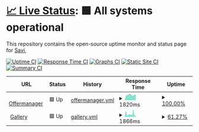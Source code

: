 # [📈 Live Status](https://demo.upptime.js.org): <!--live status--> **🟩 All systems operational**

This repository contains the open-source uptime monitor and status page for [Savi](https://demo.upptime.js.org),

[![Uptime CI](https://github.com/djimenez-savi/savi-sites-monitor/workflows/Uptime%20CI/badge.svg)](https://github.com/djimenez-savi/savi-sites-monitor/actions?query=workflow%3A%22Uptime+CI%22)
[![Response Time CI](https://github.com/djimenez-savi/savi-sites-monitor/workflows/Response%20Time%20CI/badge.svg)](https://github.com/djimenez-savi/savi-sites-monitor/actions?query=workflow%3A%22Response+Time+CI%22)
[![Graphs CI](https://github.com/djimenez-savi/savi-sites-monitor/workflows/Graphs%20CI/badge.svg)](https://github.com/djimenez-savi/savi-sites-monitor/actions?query=workflow%3A%22Graphs+CI%22)
[![Static Site CI](https://github.com/djimenez-savi/savi-sites-monitor/workflows/Static%20Site%20CI/badge.svg)](https://github.com/djimenez-savi/savi-sites-monitor/actions?query=workflow%3A%22Static+Site+CI%22)
[![Summary CI](https://github.com/djimenez-savi/savi-sites-monitor/workflows/Summary%20CI/badge.svg)](https://github.com/djimenez-savi/savi-sites-monitor/actions?query=workflow%3A%22Summary+CI%22)

<!--start: status pages-->
<!-- This summary is generated by Upptime (https://github.com/upptime/upptime) -->
<!-- Do not edit this manually, your changes will be overwritten -->
<!-- prettier-ignore -->
| URL | Status | History | Response Time | Uptime |
| --- | ------ | ------- | ------------- | ------ |
| <img alt="" src="https://icons.duckduckgo.com/ip3/coupons.valassis.eu.ico" height="13"> [Offermanager](https://coupons.valassis.eu/capi) | 🟩 Up | [offermanager.yml](https://github.com/djimenez-savi/savi-sites-monitor/commits/HEAD/history/offermanager.yml) | <details><summary><img alt="Response time graph" src="./graphs/offermanager/response-time-week.png" height="20"> 1820ms</summary><br><a href="https://djimenez-savi.github.io/savi-sites-monitor/history/offermanager"><img alt="Response time 1442" src="https://img.shields.io/endpoint?url=https%3A%2F%2Fraw.githubusercontent.com%2Fdjimenez-savi%2Fsavi-sites-monitor%2FHEAD%2Fapi%2Foffermanager%2Fresponse-time.json"></a><br><a href="https://djimenez-savi.github.io/savi-sites-monitor/history/offermanager"><img alt="24-hour response time 1933" src="https://img.shields.io/endpoint?url=https%3A%2F%2Fraw.githubusercontent.com%2Fdjimenez-savi%2Fsavi-sites-monitor%2FHEAD%2Fapi%2Foffermanager%2Fresponse-time-day.json"></a><br><a href="https://djimenez-savi.github.io/savi-sites-monitor/history/offermanager"><img alt="7-day response time 1820" src="https://img.shields.io/endpoint?url=https%3A%2F%2Fraw.githubusercontent.com%2Fdjimenez-savi%2Fsavi-sites-monitor%2FHEAD%2Fapi%2Foffermanager%2Fresponse-time-week.json"></a><br><a href="https://djimenez-savi.github.io/savi-sites-monitor/history/offermanager"><img alt="30-day response time 1796" src="https://img.shields.io/endpoint?url=https%3A%2F%2Fraw.githubusercontent.com%2Fdjimenez-savi%2Fsavi-sites-monitor%2FHEAD%2Fapi%2Foffermanager%2Fresponse-time-month.json"></a><br><a href="https://djimenez-savi.github.io/savi-sites-monitor/history/offermanager"><img alt="1-year response time 1439" src="https://img.shields.io/endpoint?url=https%3A%2F%2Fraw.githubusercontent.com%2Fdjimenez-savi%2Fsavi-sites-monitor%2FHEAD%2Fapi%2Foffermanager%2Fresponse-time-year.json"></a></details> | <details><summary><a href="https://djimenez-savi.github.io/savi-sites-monitor/history/offermanager">100.00%</a></summary><a href="https://djimenez-savi.github.io/savi-sites-monitor/history/offermanager"><img alt="All-time uptime 70.62%" src="https://img.shields.io/endpoint?url=https%3A%2F%2Fraw.githubusercontent.com%2Fdjimenez-savi%2Fsavi-sites-monitor%2FHEAD%2Fapi%2Foffermanager%2Fuptime.json"></a><br><a href="https://djimenez-savi.github.io/savi-sites-monitor/history/offermanager"><img alt="24-hour uptime 100.00%" src="https://img.shields.io/endpoint?url=https%3A%2F%2Fraw.githubusercontent.com%2Fdjimenez-savi%2Fsavi-sites-monitor%2FHEAD%2Fapi%2Foffermanager%2Fuptime-day.json"></a><br><a href="https://djimenez-savi.github.io/savi-sites-monitor/history/offermanager"><img alt="7-day uptime 100.00%" src="https://img.shields.io/endpoint?url=https%3A%2F%2Fraw.githubusercontent.com%2Fdjimenez-savi%2Fsavi-sites-monitor%2FHEAD%2Fapi%2Foffermanager%2Fuptime-week.json"></a><br><a href="https://djimenez-savi.github.io/savi-sites-monitor/history/offermanager"><img alt="30-day uptime 100.00%" src="https://img.shields.io/endpoint?url=https%3A%2F%2Fraw.githubusercontent.com%2Fdjimenez-savi%2Fsavi-sites-monitor%2FHEAD%2Fapi%2Foffermanager%2Fuptime-month.json"></a><br><a href="https://djimenez-savi.github.io/savi-sites-monitor/history/offermanager"><img alt="1-year uptime 99.99%" src="https://img.shields.io/endpoint?url=https%3A%2F%2Fraw.githubusercontent.com%2Fdjimenez-savi%2Fsavi-sites-monitor%2FHEAD%2Fapi%2Foffermanager%2Fuptime-year.json"></a></details>
| <img alt="" src="https://icons.duckduckgo.com/ip3/couponbeard.com.ico" height="13"> [Gallery](https://couponbeard.com/wobmobile) | 🟩 Up | [gallery.yml](https://github.com/djimenez-savi/savi-sites-monitor/commits/HEAD/history/gallery.yml) | <details><summary><img alt="Response time graph" src="./graphs/gallery/response-time-week.png" height="20"> 1866ms</summary><br><a href="https://djimenez-savi.github.io/savi-sites-monitor/history/gallery"><img alt="Response time 1474" src="https://img.shields.io/endpoint?url=https%3A%2F%2Fraw.githubusercontent.com%2Fdjimenez-savi%2Fsavi-sites-monitor%2FHEAD%2Fapi%2Fgallery%2Fresponse-time.json"></a><br><a href="https://djimenez-savi.github.io/savi-sites-monitor/history/gallery"><img alt="24-hour response time 1017" src="https://img.shields.io/endpoint?url=https%3A%2F%2Fraw.githubusercontent.com%2Fdjimenez-savi%2Fsavi-sites-monitor%2FHEAD%2Fapi%2Fgallery%2Fresponse-time-day.json"></a><br><a href="https://djimenez-savi.github.io/savi-sites-monitor/history/gallery"><img alt="7-day response time 1866" src="https://img.shields.io/endpoint?url=https%3A%2F%2Fraw.githubusercontent.com%2Fdjimenez-savi%2Fsavi-sites-monitor%2FHEAD%2Fapi%2Fgallery%2Fresponse-time-week.json"></a><br><a href="https://djimenez-savi.github.io/savi-sites-monitor/history/gallery"><img alt="30-day response time 1991" src="https://img.shields.io/endpoint?url=https%3A%2F%2Fraw.githubusercontent.com%2Fdjimenez-savi%2Fsavi-sites-monitor%2FHEAD%2Fapi%2Fgallery%2Fresponse-time-month.json"></a><br><a href="https://djimenez-savi.github.io/savi-sites-monitor/history/gallery"><img alt="1-year response time 1388" src="https://img.shields.io/endpoint?url=https%3A%2F%2Fraw.githubusercontent.com%2Fdjimenez-savi%2Fsavi-sites-monitor%2FHEAD%2Fapi%2Fgallery%2Fresponse-time-year.json"></a></details> | <details><summary><a href="https://djimenez-savi.github.io/savi-sites-monitor/history/gallery">61.27%</a></summary><a href="https://djimenez-savi.github.io/savi-sites-monitor/history/gallery"><img alt="All-time uptime 98.95%" src="https://img.shields.io/endpoint?url=https%3A%2F%2Fraw.githubusercontent.com%2Fdjimenez-savi%2Fsavi-sites-monitor%2FHEAD%2Fapi%2Fgallery%2Fuptime.json"></a><br><a href="https://djimenez-savi.github.io/savi-sites-monitor/history/gallery"><img alt="24-hour uptime 100.00%" src="https://img.shields.io/endpoint?url=https%3A%2F%2Fraw.githubusercontent.com%2Fdjimenez-savi%2Fsavi-sites-monitor%2FHEAD%2Fapi%2Fgallery%2Fuptime-day.json"></a><br><a href="https://djimenez-savi.github.io/savi-sites-monitor/history/gallery"><img alt="7-day uptime 61.27%" src="https://img.shields.io/endpoint?url=https%3A%2F%2Fraw.githubusercontent.com%2Fdjimenez-savi%2Fsavi-sites-monitor%2FHEAD%2Fapi%2Fgallery%2Fuptime-week.json"></a><br><a href="https://djimenez-savi.github.io/savi-sites-monitor/history/gallery"><img alt="30-day uptime 91.09%" src="https://img.shields.io/endpoint?url=https%3A%2F%2Fraw.githubusercontent.com%2Fdjimenez-savi%2Fsavi-sites-monitor%2FHEAD%2Fapi%2Fgallery%2Fuptime-month.json"></a><br><a href="https://djimenez-savi.github.io/savi-sites-monitor/history/gallery"><img alt="1-year uptime 98.40%" src="https://img.shields.io/endpoint?url=https%3A%2F%2Fraw.githubusercontent.com%2Fdjimenez-savi%2Fsavi-sites-monitor%2FHEAD%2Fapi%2Fgallery%2Fuptime-year.json"></a></details>

<!--end: status pages-->
